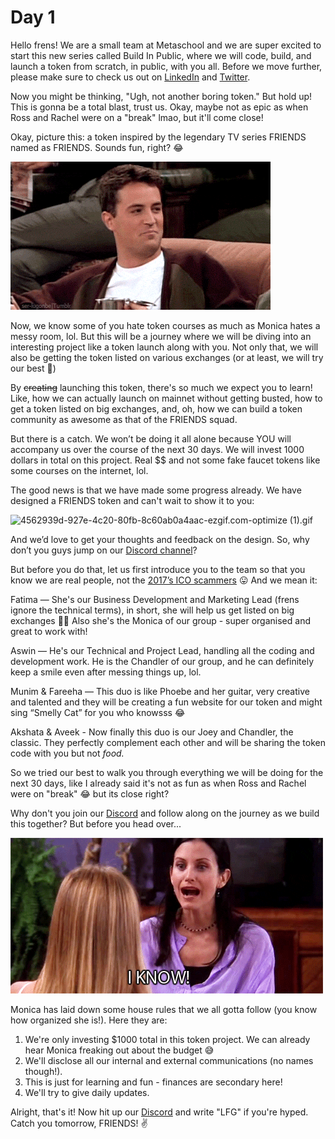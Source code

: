 # Day 1 

Hello frens! We are a small team at Metaschool and we are super excited to start this new series called Build In Public, where we will code, build, and launch a token from scratch, in public, with you all. Before we move further, please make sure to check us out on [LinkedIn](https://www.linkedin.com/company/0xmetaschool/) and [Twitter](https://twitter.com/0xmetaschool).

Now you might be thinking, "Ugh, not another boring token." But hold up! This is gonna be a total blast, trust us. Okay, maybe not as epic as when Ross and Rachel were on a "break" lmao, but it'll come close!

Okay, picture this: a token inspired by the legendary TV series FRIENDS named as FRIENDS. Sounds fun, right? 😂 

![4d63b5b19232979da7788772a6d78480.gif](https://github.com/0xmetaschool/Special-Projects/blob/main/Build-in-public/Week%201/Day%201%20/4d63b5b19232979da7788772a6d78480.gif?raw=true)

Now, we know some of you hate token courses as much as Monica hates a messy room, lol. But this will be a journey where we will be diving into an interesting project like a token launch along with you. Not only that, we will also be getting the token listed on various exchanges (or at least, we will try our best 🥹)

 

By ~~creating~~ launching this token, there's so much we expect you to learn! Like, how we can actually launch on mainnet without getting busted, how to get a token listed on big exchanges, and, oh, how we can build a token community as awesome as that of the FRIENDS squad. 

But there is a catch. We won’t be doing it all alone because YOU will accompany us over the course of the next 30 days. We will invest 1000 dollars in total on this project. Real $$ and not some fake faucet tokens like some courses on the internet, lol.

The good news is that we have made some progress already. We have designed a FRIENDS token and can't wait to show it to you:

![4562939d-927e-4c20-80fb-8c60ab0a4aac-ezgif.com-optimize (1).gif](https://github.com/0xmetaschool/Special-Projects/blob/main/Build-in-public/Week%201/Day%201%20/4562939d-927e-4c20-80fb-8c60ab0a4aac-ezgif.com-optimize_(1).gif?raw=true)

And we’d love to get your thoughts and feedback on the design. So, why don’t you guys jump on our [Discord channel](https://discord.gg/vDjFB46j)?

But before you do that, let us first introduce you to the team so that you know we are real people, not the [2017’s ICO scammers](https://chainsec.io/wp-content/uploads/2019/02/ernl83ab7sh01.jpg) 😛 And we mean it: 

Fatima — She's our Business Development and Marketing Lead (frens ignore the technical terms), in short, she will help us get listed on big exchanges 🤞🏻 Also she's the Monica of our group - super organised and great to work with!

Aswin — He's our Technical and Project Lead, handling all the coding and development work. He is the Chandler of our group, and he can definitely keep a smile even after messing things up, lol.

Munim & Fareeha — This duo is like Phoebe and her guitar, very creative and talented and they will be creating a fun website for our token and might sing “Smelly Cat” for you who knowsss 😂

Akshata & Aveek - Now finally this duo is our Joey and Chandler, the classic. They perfectly complement each other and will be sharing the token code with you but not *food.*

So we tried our best to walk you through everything we will be doing for the next 30 days, like I already said it's not as fun as when Ross and Rachel were on "break" 😂 but its close right? 

Why don't you join our [Discord](https://discord.gg/vDjFB46j) and follow along on the journey as we build this together? But before you head over...

![giphy (1).gif](https://github.com/0xmetaschool/Special-Projects/blob/main/Build-in-public/Week%201/Day%201%20/giphy_(1).gif?raw=true)

Monica has laid down some house rules that we all gotta follow (you know how organized she is!). Here they are:

1. We're only investing $1000 total in this token project. We can already hear Monica freaking out about the budget 😅
2. We'll disclose all our internal and external communications (no names though!).
3. This is just for learning and fun - finances are secondary here!
4. We'll try to give daily updates.

Alright, that's it! Now hit up our [Discord](https://discord.gg/vDjFB46j) and write "LFG" if you're hyped. Catch you tomorrow, FRIENDS! ✌️